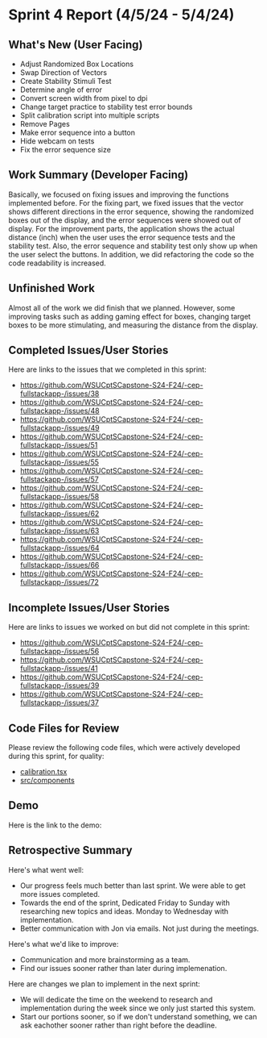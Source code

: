 # Sprint 4 Report (4/5/24 - 5/4/24)

## What's New (User Facing)

 * Adjust Randomized Box Locations
 * Swap Direction of Vectors
 * Create Stability Stimuli Test
 * Determine angle of error
 * Convert screen width from pixel to dpi
 * Change target practice to stability test error bounds
 * Split calibration script into multiple scripts
 * Remove Pages
 * Make error sequence into a button
 * Hide webcam on tests
 * Fix the error sequence size

## Work Summary (Developer Facing)

Basically, we focused on fixing issues and improving the functions implemented before. For the fixing part, we fixed issues that the vector shows different directions in the error sequence, showing the randomized boxes out of the display, and the error sequences were showed out of display. For the improvement parts, the application shows the actual distance (inch) when the user uses the error sequence tests and the stability test. Also, the error sequence and stability test only show up when the user select the buttons. In addition, we did refactoring the code so the code readability is increased.

## Unfinished Work
Almost all of the work we did finish that we planned. However, some improving tasks such as adding gaming effect for boxes, changing target boxes to be more stimulating, and measuring the distance from the display.

## Completed Issues/User Stories
Here are links to the issues that we completed in this sprint:

 * https://github.com/WSUCptSCapstone-S24-F24/-cep-fullstackapp-/issues/38
 * https://github.com/WSUCptSCapstone-S24-F24/-cep-fullstackapp-/issues/48
 * https://github.com/WSUCptSCapstone-S24-F24/-cep-fullstackapp-/issues/49
 * https://github.com/WSUCptSCapstone-S24-F24/-cep-fullstackapp-/issues/51
 * https://github.com/WSUCptSCapstone-S24-F24/-cep-fullstackapp-/issues/55
 * https://github.com/WSUCptSCapstone-S24-F24/-cep-fullstackapp-/issues/57
 * https://github.com/WSUCptSCapstone-S24-F24/-cep-fullstackapp-/issues/58
 * https://github.com/WSUCptSCapstone-S24-F24/-cep-fullstackapp-/issues/62
 * https://github.com/WSUCptSCapstone-S24-F24/-cep-fullstackapp-/issues/63
 * https://github.com/WSUCptSCapstone-S24-F24/-cep-fullstackapp-/issues/64
 * https://github.com/WSUCptSCapstone-S24-F24/-cep-fullstackapp-/issues/66
 * https://github.com/WSUCptSCapstone-S24-F24/-cep-fullstackapp-/issues/72
 
 ## Incomplete Issues/User Stories
 Here are links to issues we worked on but did not complete in this sprint:
 
 * https://github.com/WSUCptSCapstone-S24-F24/-cep-fullstackapp-/issues/56
 * https://github.com/WSUCptSCapstone-S24-F24/-cep-fullstackapp-/issues/41
 * https://github.com/WSUCptSCapstone-S24-F24/-cep-fullstackapp-/issues/39
 * https://github.com/WSUCptSCapstone-S24-F24/-cep-fullstackapp-/issues/37

## Code Files for Review
Please review the following code files, which were actively developed during this sprint, for quality:
 * [calibration.tsx](https://github.com/WSUCptSCapstone-S24-F24/-cep-fullstackapp-/blob/main/src/pages/calibration.tsx)
 * [src/components](https://github.com/WSUCptSCapstone-S24-F24/-cep-fullstackapp-/tree/Yuuki_Sprint4_Report/src/components)

## Demo
Here is the link to the demo: 
## Retrospective Summary
Here's what went well:
  * Our progress feels much better than last sprint. We were able to get more issues completed.
  * Towards the end of the sprint, Dedicated Friday to Sunday with researching new topics and ideas. Monday to Wednesday with implementation.
  * Better communication with Jon via emails. Not just during the meetings.
 
Here's what we'd like to improve:
   * Communication and more brainstorming as a team.
   * Find our issues sooner rather than later during implemenation.
  
Here are changes we plan to implement in the next sprint:
   * We will dedicate the time on the weekend to research and implementation during the week since we only just started this system.
   * Start our portions sooner, so if we don't understand something, we can ask eachother sooner rather than right before the deadline.